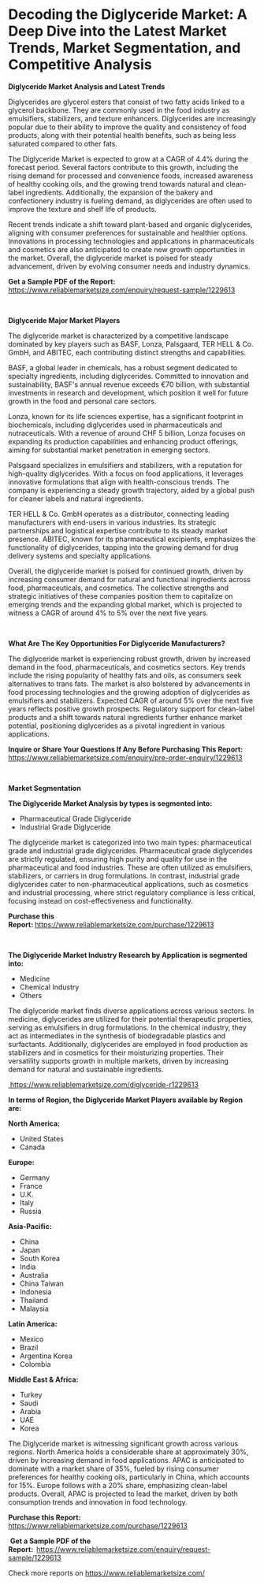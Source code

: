 <p><h1>Decoding the Diglyceride Market: A Deep Dive into the Latest Market Trends, Market Segmentation, and Competitive Analysis</h1></p><p><strong>Diglyceride Market Analysis and Latest Trends</strong></p>
<p><p>Diglycerides are glycerol esters that consist of two fatty acids linked to a glycerol backbone. They are commonly used in the food industry as emulsifiers, stabilizers, and texture enhancers. Diglycerides are increasingly popular due to their ability to improve the quality and consistency of food products, along with their potential health benefits, such as being less saturated compared to other fats.</p><p>The Diglyceride Market is expected to grow at a CAGR of 4.4% during the forecast period. Several factors contribute to this growth, including the rising demand for processed and convenience foods, increased awareness of healthy cooking oils, and the growing trend towards natural and clean-label ingredients. Additionally, the expansion of the bakery and confectionery industry is fueling demand, as diglycerides are often used to improve the texture and shelf life of products.</p><p>Recent trends indicate a shift toward plant-based and organic diglycerides, aligning with consumer preferences for sustainable and healthier options. Innovations in processing technologies and applications in pharmaceuticals and cosmetics are also anticipated to create new growth opportunities in the market. Overall, the diglyceride market is poised for steady advancement, driven by evolving consumer needs and industry dynamics.</p></p>
<p><strong>Get a Sample PDF of the Report:&nbsp;</strong> <a href="https://www.reliablemarketsize.com/enquiry/request-sample/1229613?utm_campaign=3226&utm_medium=2&utm_source=Github&utm_content=ia&utm_term=01042025&utm_id=diglyceride">https://www.reliablemarketsize.com/enquiry/request-sample/1229613</a></p>
<p>&nbsp;</p>
<p><strong>Diglyceride Major Market Players</strong></p>
<p><p>The diglyceride market is characterized by a competitive landscape dominated by key players such as BASF, Lonza, Palsgaard, TER HELL & Co. GmbH, and ABITEC, each contributing distinct strengths and capabilities.</p><p>BASF, a global leader in chemicals, has a robust segment dedicated to specialty ingredients, including diglycerides. Committed to innovation and sustainability, BASF's annual revenue exceeds €70 billion, with substantial investments in research and development, which position it well for future growth in the food and personal care sectors.</p><p>Lonza, known for its life sciences expertise, has a significant footprint in biochemicals, including diglycerides used in pharmaceuticals and nutraceuticals. With a revenue of around CHF 5 billion, Lonza focuses on expanding its production capabilities and enhancing product offerings, aiming for substantial market penetration in emerging sectors.</p><p>Palsgaard specializes in emulsifiers and stabilizers, with a reputation for high-quality diglycerides. With a focus on food applications, it leverages innovative formulations that align with health-conscious trends. The company is experiencing a steady growth trajectory, aided by a global push for cleaner labels and natural ingredients.</p><p>TER HELL & Co. GmbH operates as a distributor, connecting leading manufacturers with end-users in various industries. Its strategic partnerships and logistical expertise contribute to its steady market presence. ABITEC, known for its pharmaceutical excipients, emphasizes the functionality of diglycerides, tapping into the growing demand for drug delivery systems and specialty applications.</p><p>Overall, the diglyceride market is poised for continued growth, driven by increasing consumer demand for natural and functional ingredients across food, pharmaceuticals, and cosmetics. The collective strengths and strategic initiatives of these companies position them to capitalize on emerging trends and the expanding global market, which is projected to witness a CAGR of around 4% to 5% over the next five years.</p></p>
<p>&nbsp;</p>
<p><strong>What Are The Key Opportunities For Diglyceride Manufacturers?</strong></p>
<p><p>The diglyceride market is experiencing robust growth, driven by increased demand in the food, pharmaceuticals, and cosmetics sectors. Key trends include the rising popularity of healthy fats and oils, as consumers seek alternatives to trans fats. The market is also bolstered by advancements in food processing technologies and the growing adoption of diglycerides as emulsifiers and stabilizers. Expected CAGR of around 5% over the next five years reflects positive growth prospects. Regulatory support for clean-label products and a shift towards natural ingredients further enhance market potential, positioning diglycerides as a pivotal ingredient in various applications.</p></p>
<p><strong>Inquire or Share Your Questions If Any Before Purchasing This Report:</strong> <a href="https://www.reliablemarketsize.com/enquiry/pre-order-enquiry/1229613?utm_campaign=3226&utm_medium=2&utm_source=Github&utm_content=ia&utm_term=01042025&utm_id=diglyceride">https://www.reliablemarketsize.com/enquiry/pre-order-enquiry/1229613</a></p>
<p>&nbsp;</p>
<p><strong>Market Segmentation</strong></p>
<p><strong>The Diglyceride Market Analysis by types is segmented into:</strong></p>
<p><ul><li>Pharmaceutical Grade Diglyceride</li><li>Industrial Grade Diglyceride</li></ul></p>
<p><p>The diglyceride market is categorized into two main types: pharmaceutical grade and industrial grade diglycerides. Pharmaceutical grade diglycerides are strictly regulated, ensuring high purity and quality for use in the pharmaceutical and food industries. These are often utilized as emulsifiers, stabilizers, or carriers in drug formulations. In contrast, industrial grade diglycerides cater to non-pharmaceutical applications, such as cosmetics and industrial processing, where strict regulatory compliance is less critical, focusing instead on cost-effectiveness and functionality.</p></p>
<p><strong>Purchase this Report:&nbsp;</strong><a href="https://www.reliablemarketsize.com/purchase/1229613?utm_campaign=3226&utm_medium=2&utm_source=Github&utm_content=ia&utm_term=01042025&utm_id=diglyceride">https://www.reliablemarketsize.com/purchase/1229613</a></p>
<p>&nbsp;</p>
<p><strong>The Diglyceride Market Industry Research by Application is segmented into:</strong></p>
<p><ul><li>Medicine</li><li>Chemical Industry</li><li>Others</li></ul></p>
<p><p>The diglyceride market finds diverse applications across various sectors. In medicine, diglycerides are utilized for their potential therapeutic properties, serving as emulsifiers in drug formulations. In the chemical industry, they act as intermediates in the synthesis of biodegradable plastics and surfactants. Additionally, diglycerides are employed in food production as stabilizers and in cosmetics for their moisturizing properties. Their versatility supports growth in multiple markets, driven by increasing demand for natural and sustainable ingredients.</p></p>
<p><a href="https://www.reliablemarketsize.com/diglyceride-r1229613?utm_campaign=3226&utm_medium=2&utm_source=Github&utm_content=ia&utm_term=01042025&utm_id=diglyceride">&nbsp;https://www.reliablemarketsize.com/diglyceride-r1229613</a></p>
<p><strong>In terms of Region, the Diglyceride Market Players available by Region are:</strong></p>
<p>
    <p> <strong> North America: </strong>
        <ul>
            <li>United States</li>
            <li>Canada</li>
        </ul>
        </p> 
    <p> <strong> Europe: </strong>
        <ul>
            <li>Germany</li>
            <li>France</li>
            <li>U.K.</li>
            <li>Italy</li>
            <li>Russia</li>
        </ul>
        </p> 
    <p> <strong> Asia-Pacific: </strong>
        <ul>
            <li>China</li>
            <li>Japan</li>
            <li>South Korea</li>
            <li>India</li>
            <li>Australia</li>
            <li>China Taiwan</li>
            <li>Indonesia</li>
            <li>Thailand</li>
            <li>Malaysia</li>
        </ul>
        </p> 
    <p> <strong> Latin America: </strong>
        <ul>
            <li>Mexico</li>
            <li>Brazil</li>
            <li>Argentina Korea</li>
            <li>Colombia</li>
        </ul>
        </p> 
    <p> <strong> Middle East & Africa: </strong>
        <ul>
            <li>Turkey</li>
            <li>Saudi</li>
            <li>Arabia</li>
            <li>UAE</li>
            <li>Korea</li>
        </ul>
    </p>
    </p>
<p><p>The Diglyceride market is witnessing significant growth across various regions. North America holds a considerable share at approximately 30%, driven by increasing demand in food applications. APAC is anticipated to dominate with a market share of 35%, fueled by rising consumer preferences for healthy cooking oils, particularly in China, which accounts for 15%. Europe follows with a 20% share, emphasizing clean-label products. Overall, APAC is projected to lead the market, driven by both consumption trends and innovation in food technology.</p></p>
<p><strong>Purchase this Report: </strong><a href="https://www.reliablemarketsize.com/purchase/1229613?utm_campaign=3226&utm_medium=2&utm_source=Github&utm_content=ia&utm_term=01042025&utm_id=diglyceride">https://www.reliablemarketsize.com/purchase/1229613</a></p>
<p>&nbsp;<strong>Get a Sample PDF of the Report:&nbsp;&nbsp;</strong><a href="https://www.reliablemarketsize.com/enquiry/request-sample/1229613?utm_campaign=3226&utm_medium=2&utm_source=Github&utm_content=ia&utm_term=01042025&utm_id=diglyceride">https://www.reliablemarketsize.com/enquiry/request-sample/1229613</a></p>
<p><strong></strong></p>
<p>Check more reports on <a href="https://www.reliablemarketsize.com/?utm_campaign=3226&utm_medium=2&utm_source=Github&utm_content=ia&utm_term=01042025&utm_id=diglyceride">https://www.reliablemarketsize.com/</a></p>